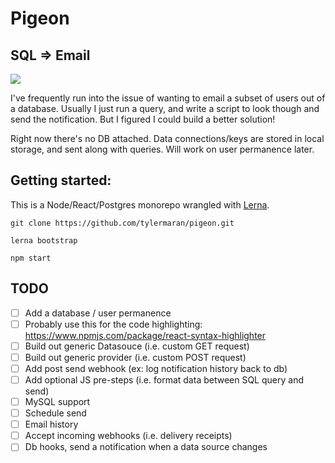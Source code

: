 # Pigeon

## SQL => Email

<image src="./screenshot.png">

I've frequently run into the issue of wanting to email a subset of users out of a database. Usually I just run a query, and write a script to look though and send the notification. But I figured I could build a better solution!

Right now there's no DB attached. Data connections/keys are stored in local storage, and sent along with queries. Will work on user permanence later.

## Getting started:

This is a Node/React/Postgres monorepo wrangled with [Lerna](https://github.com/lerna/lerna).

```
git clone https://github.com/tylermaran/pigeon.git

lerna bootstrap

npm start
```

## TODO

-   [ ] Add a database / user permanence
-   [ ] Probably use this for the code highlighting: https://www.npmjs.com/package/react-syntax-highlighter
-   [ ] Build out generic Datasouce (i.e. custom GET request)
-   [ ] Build out generic provider (i.e. custom POST request)
-   [ ] Add post send webhook (ex: log notification history back to db)
-   [ ] Add optional JS pre-steps (i.e. format data between SQL query and send)
-   [ ] MySQL support
-   [ ] Schedule send
-   [ ] Email history
-   [ ] Accept incoming webhooks (i.e. delivery receipts)
-   [ ] Db hooks, send a notification when a data source changes
